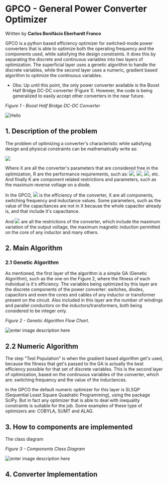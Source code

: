 
# GPCO - General Power Converter Optimizer
Written by **Carlos Bonifácio Eberhardt Franco**

GPCO is a python based efficiency optimizer for switched-mode power converters that is able to optimize both the operating frequency and the components used, while satisfying the design constraints. It does this by separating the discrete and continuous variables into two layers of optimization.
The superficial layer uses a genetic algorithm to handle the discrete variables, while the second layer uses a numeric, gradient based algorithm to optimize the continuous variables.

* Obs: Up until this point, the only power converter available is the Boost Half Bridge DC-DC converter (Figure 1). However, the code is being generalized to easily accept other converters in the near future.

*Figure 1 - Boost Half Bridge DC-DC Converter*

![Hello](https://i.imgur.com/MKGG5rW.png)


## 1. Description of the problem
The problem of optimizing a converter's characteristic while satisfying design and physical constraints can be mathematically write as:

![](https://i.imgur.com/jzpz3OZ.gif)

Where X are all the converter's parameters that are considered free in the optimization, R are the performance requirements, such as: <img src="https://render.githubusercontent.com/render/math?math=V_i">, <img src="https://render.githubusercontent.com/render/math?math=V_o">, <img src="https://render.githubusercontent.com/render/math?math=\Delta_o">, etc. And finally K are component related restrictions and parameters, such as the maximum reverse voltage on a diode.

In the GPCO,  <img src="https://render.githubusercontent.com/render/math?math=\small F(X,R,K)"> is the efficiency of the converter, X are all components, switching frequency and inductance values. Some parameters, such as the value of the capacitances are not in X because the whole capacitor already is, and that include it's capacitance.

And <img src="https://render.githubusercontent.com/render/math?math=\small H(X,R,K)"> are all the restrictions of the converter, which include the maximum variation of the output voltage, the maximum magnetic induction permitted on the core of any inductor and many others.

## 2. Main Algorithm

### 2.1 Genetic Algorithm
As mentioned, the first layer of the algorithm is a simple GA (Genetic Algorithm), such as the one on the Figure 2, where the fitness of each individual is it's efficiency. The variables being optimized by this layer are the discrete components of the power converter: switches, diodes, capacitors and even the cores and cables of any inductor or transformer present on the circuit. Also included in this layer are the number of windings and parallel conductors on the inductors/transformers, both being considered to be integer only. 

*Figure 2 - Genetic Algorithm Flow Chart.*

![enter image description here](https://i.imgur.com/gPqnEkX.jpg)


## 2.2 Numeric Algorithm
The step "Test Population" is when the gradient based algorithm get's used, because the fitness that get's passed to the GA is actually the best efficiency possible for that set of discrete variables. This is the second layer of optimization, based on the continuous variables of the converter, which are: switching frequency and the value of the inductances.

In the GPCO the default numeric optimizer for this layer is SLSQP (Sequential Least Square Quadratic Programming), using the package SciPy. But in fact any optimizer that is able to deal with inequality constraints is suitable for the job. Some examples of these type of optimizers are: COBYLA, SUMT and ALAG.

## 3. How to components are implemented
The class diagram

*Figure 3 -  Components Class Diagram*

![enter image description here](https://i.imgur.com/48baHHL.jpg)

## 4. Converter Implementation 
